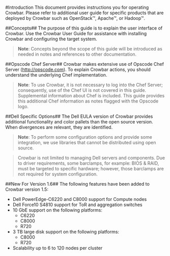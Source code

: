#Introduction
This document provides instructions you for operating Crowbar.  Please refer to additional user guide for specific products that are deployed by Crowbar such as OpenStack™, Apache™, or Hadoop™.   

##Concepts##
The purpose of this guide is to explain the user interface of Crowbar.  Use the Crowbar User Guide for assistance with installing Crowbar and configuring the target system.

>**Note**: Concepts beyond the scope of this guide will be introduced as needed in notes and references to other documentation.

 
##Opscode Chef Server##
Crowbar makes extensive use of Opscode Chef Server (<http://opscode.com>). To explain Crowbar actions, you should understand the underlying Chef implementation.  

>**Note**: To use Crowbar, it is not necessary to log into the Chef Server; consequently, use of the Chef UI is not covered in this guide.  Supplemental information about Chef is included.
This guide provides this additional Chef information as notes flagged with the Opscode logo.  

##Dell Specific Options##
The Dell EULA version of Crowbar provides additional functionality and color pallets than the open source version.  When divergences are relevant, they are identified.

>**Note**: To perform some configuration options and provide some integration, we use libraries that cannot be distributed using open source. 

>Crowbar is not limited to managing Dell servers and components.  Due to driver requirements, some barclamps, for example: BIOS & RAID, must be targeted to specific hardware; however, those barclamps are not required for system configuration.

##New For Version 1.6##
The following features have been added to Crowbar version 1.5:

* Dell PowerEdge-C6220 and C8000 support for Compute nodes
* Dell Force10 S4810 support for ToR and aggregation switches
* 10 GbE support on the following platforms:
	* C6220
	* C8000
	* R720
* 3 TB large disk support on the following platforms:
	* C8000
	* R720
* Scalability up to 6 to 120 nodes per cluster
